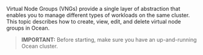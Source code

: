 <meta name="robots" content="noindex">

Virtual Node Groups (VNGs) provide a single layer of abstraction that enables you to manage different types of workloads on the same cluster. 
This topic describes how to create, view, edit, and delete virtual node groups in Ocean.

>**IMPORTANT:** Before starting, make sure you have an up-and-running Ocean cluster.

